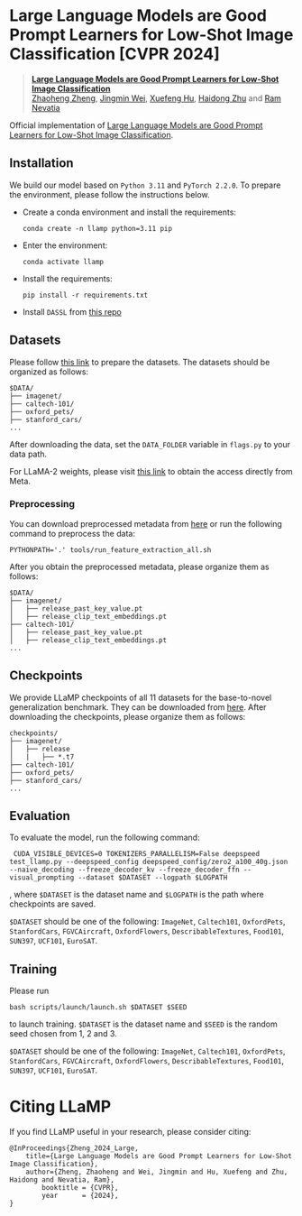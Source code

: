 # Large Language Models are Good Prompt Learners for Low-Shot Image Classification [CVPR 2024]

> [**Large Language Models are Good Prompt Learners for Low-Shot Image Classification**](https://arxiv.org/abs/2305.16681)<br>
> [Zhaoheng Zheng](https://zhaohengz.github.io/), [Jingmin Wei](https://github.com/Weijingmin2000), [Xuefeng Hu](https://xuefenghu.me/), [Haidong Zhu](https://haidongz-usc.github.io/) and [Ram Nevatia](https://sites.usc.edu/iris-cvlab/professor-ram-nevatia/)

Official implementation of [Large Language Models are Good Prompt Learners for Low-Shot Image Classification](https://arxiv.org/abs/2312.040761).


## Installation
We build our model based on `Python 3.11` and `PyTorch 2.2.0`. To prepare the environment, please follow the instructions below.

- Create a conda environment and install the requirements:
	```
	conda create -n llamp python=3.11 pip
	```
- Enter the environment:
	```
	conda activate llamp
	```
- Install the requirements:
	```
	pip install -r requirements.txt
	```
- Install `DASSL` from [this repo](https://github.com/KaiyangZhou/Dassl.pytorch)

## Datasets
Please follow [this link](https://github.com/muzairkhattak/PromptSRC/blob/main/docs/DATASETS.md) to prepare the datasets. The datasets should be organized as follows:
```
$DATA/
├── imagenet/
├── caltech-101/
├── oxford_pets/
├── stanford_cars/
...
```

After downloading the data, set the `DATA_FOLDER` variable in `flags.py` to your data path.

For LLaMA-2 weights, please visit [this link](https://huggingface.co/meta-llama/Llama-2-7b-chat-hf) to obtain the access directly from Meta.

### Preprocessing

You can download preprocessed metadata from [here](https://drive.google.com/drive/folders/16BE8Ns05mfLtI5Mv7tbu7LAMYD6HhUjK?usp=sharing) or run the following command to preprocess the data:
```
PYTHONPATH='.' tools/run_feature_extraction_all.sh
```

After you obtain the preprocessed metadata, please organize them as follows:
```
$DATA/
├── imagenet/
│   ├── release_past_key_value.pt
│   ├── release_clip_text_embeddings.pt
├── caltech-101/
│   ├── release_past_key_value.pt
│   ├── release_clip_text_embeddings.pt
...
```

## Checkpoints

We provide LLaMP checkpoints of all 11 datasets for the base-to-novel generalization benchmark. They can be downloaded from [here](https://drive.google.com/drive/folders/16BE8Ns05mfLtI5Mv7tbu7LAMYD6HhUjK?usp=sharing). After downloading the checkpoints, please organize them as follows:
```
checkpoints/
├── imagenet/
│   ├── release
│   |   ├── *.t7
├── caltech-101/
├── oxford_pets/
├── stanford_cars/
...
```


## Evaluation
To evaluate the model, run the following command:
```
 CUDA_VISIBLE_DEVICES=0 TOKENIZERS_PARALLELISM=False deepspeed test_llamp.py --deepspeed_config deepspeed_config/zero2_a100_40g.json --naive_decoding --freeze_decoder_kv --freeze_decoder_ffn --visual_prompting --dataset $DATASET --logpath $LOGPATH
 ```

, where `$DATASET` is the dataset name and `$LOGPATH` is the path where checkpoints are saved. 

`$DATASET` should be one of the following: `ImageNet`, `Caltech101`, `OxfordPets`, `StanfordCars`, `FGVCAircraft`, `OxfordFlowers`, `DescribableTextures`, `Food101`, `SUN397`, `UCF101`, `EuroSAT`.


## Training
Please run
```
bash scripts/launch/launch.sh $DATASET $SEED
```
to launch training. `$DATASET` is the dataset name and `$SEED` is the random seed chosen from 1, 2 and 3. 

`$DATASET` should be one of the following: `ImageNet`, `Caltech101`, `OxfordPets`, `StanfordCars`, `FGVCAircraft`, `OxfordFlowers`, `DescribableTextures`, `Food101`, `SUN397`, `UCF101`, `EuroSAT`.

# Citing LLaMP
If you find LLaMP useful in your research, please consider citing:
```
@InProceedings{Zheng_2024_Large,
  	title={Large Language Models are Good Prompt Learners for Low-Shot Image Classification},
  	author={Zheng, Zhaoheng and Wei, Jingmin and Hu, Xuefeng and Zhu, Haidong and Nevatia, Ram},
    	booktitle = {CVPR},
    	year      = {2024},
}
```
